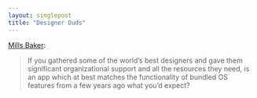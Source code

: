 ```yaml
---
layout: singlepost
title: "Designer Duds"
---
```


[Mills Baker](https://medium.com/design-founders/f59c964513ef):
 
> If you gathered some of the world’s best designers and gave them significant organizational support and all the resources they need, is an app which at best matches the functionality of bundled OS features from a few years ago what you’d expect?